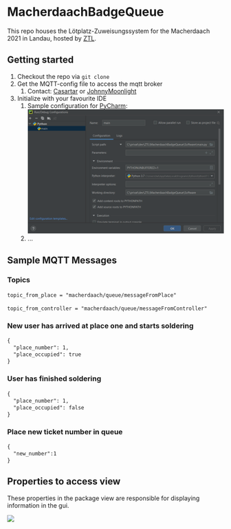 # MacherdaachBadgeQueue

This repo houses the Lötplatz-Zuweisungssystem for the Macherdaach 2021 in Landau, hosted by [ZTL](https://ztl.space/). 

## Getting started

1. Checkout the repo via ```git clone``` 
2. Get the MQTT-config file to access the mqtt broker
   1. Contact: [Casartar](https://github.com/casartar) or [JohnnyMoonlight](https://github.com/JohnnyMoonlight)
3. Initialize with your favourite IDE
   1. Sample configuration for [PyCharm](https://www.jetbrains.com/help/pycharm/quick-start-guide.html): ![img.png](docs/img/img.png)
   2. ...

## Sample MQTT Messages

### Topics

```topic_from_place = "macherdaach/queue/messageFromPlace"```

```topic_from_controller = "macherdaach/queue/messageFromController"```

### New user has arrived at place one and starts soldering

```
{
  "place_number": 1,
  "place_occupied": true
}
```

### User has finished soldering

```
{
  "place_number": 1,
  "place_occupied": false
}
```

### Place new ticket number in queue
```
{
  "new_number":1
}
```

## Properties to access view

These properties in the package view are responsible for displaying information in the gui.

![](docs/img/labels_and_arrays_ing_gui.png)